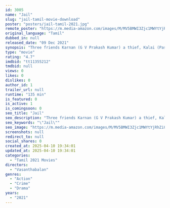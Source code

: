 ```yaml
---
id: 3005
name: "Jail"
slug: "jail-tamil-movie-download"
poster: "posters/jail-tamil-2021.jpg"
remote_poster: "https://m.media-amazon.com/images/M/MV5BMWI3Zjc1MWYtYjRhZi00ZTE2LWFhMmMtMmJlMjIwMDViMWM4XkEyXkFqcGc@._V1_SX300.jpg"
original_language: "Tamil"
dubbed_in: null
released_date: "09 Dec 2021"
synopsis: "Three friends Karnan (G V Prakash Kumar) a thief, Kalai (Pasanga Paandi) an ex-convict and Rocky (Nandhan Ram) a drug peddler are childhood friends who live in the government housing board complex in Thuraipakkam, Chennai. The pol..."
type: "movie"
rating: "4.7"
imdbid: "tt11355212"
tmdbid: null
views: 0
likes: 0
dislikes: 0
author_id: 1
trailer_url: null
runtime: "135 min"
is_featured: 0
is_active: 1
is_comingsoon: 0
seo_title: "Jail"
seo_description: "Three friends Karnan (G V Prakash Kumar) a thief, Kalai (Pasanga Paandi) an ex-convict and Rocky (Nandhan Ram) a drug peddler are childhood friends who live in the government housing board complex in Thuraipakkam, Chennai. The pol..."
seo_keywords: "\"Jail\""
seo_image: "https://m.media-amazon.com/images/M/MV5BMWI3Zjc1MWYtYjRhZi00ZTE2LWFhMmMtMmJlMjIwMDViMWM4XkEyXkFqcGc@._V1_SX300.jpg"
screenshots: null
redirect_to: null
social_shares: 0
created_at: 2025-04-10 19:34:01
updated_at: 2025-04-10 19:34:01
categories:
  - "Tamil 2021 Movies"
directors:
  - "Vasanthabalan"
genres:
  - "Action"
  - "Crime"
  - "Drama"
years:
  - "2021"
---
```

